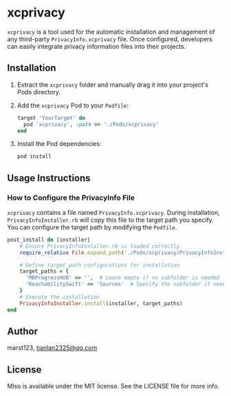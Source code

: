 # xcprivacy

`xcprivacy` is a tool used for the automatic installation and management of any third-party `PrivacyInfo.xcprivacy` file. Once configured, developers can easily integrate privacy information files into their projects.

## Installation

1. Extract the `xcprivacy` folder and manually drag it into your project's Pods directory.

2. Add the `xcprivacy` Pod to your `Podfile`:

    ```ruby
    target 'YourTarget' do
      pod 'xcprivacy', :path => './Pods/xcprivacy'
    end
    ```

3. Install the Pod dependencies:

    ```bash
    pod install
    ```

## Usage Instructions

### How to Configure the PrivacyInfo File

`xcprivacy` contains a file named `PrivacyInfo.xcprivacy`. During installation, `PrivacyInfoInstaller.rb` will copy this file to the target path you specify. You can configure the target path by modifying the `Podfile`.

```ruby
post_install do |installer|
    # Ensure PrivacyInfoInstaller.rb is loaded correctly
    require_relative File.expand_path('./Pods/xcprivacy/PrivacyInfoInstaller')

    # Define target path configurations for installation
    target_paths = {
      'MBProgressHUD' => '',  # Leave empty if no subfolder is needed
      'ReachabilitySwift' => 'Sources'  # Specify the subfolder if needed
    }
    # Execute the installation
    PrivacyInfoInstaller.install(installer, target_paths)
end
```

## Author

marst123, tianlan2325@qq.com

## License

Mlso is available under the MIT license. See the LICENSE file for more info.
